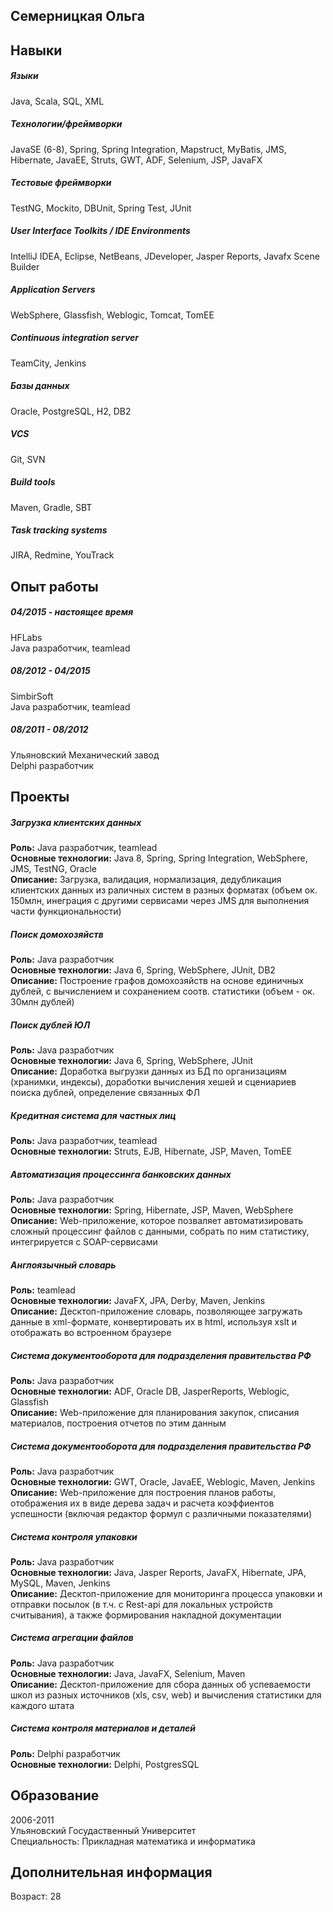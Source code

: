 ## Семерницкая Ольга

## Навыки   

##### Языки 
Java, Scala, SQL, XML
##### Технологии/фреймворки 
JavaSE (6-8), Spring, Spring Integration, Mapstruct, MyBatis, JMS, Hibernate, JavaEE, Struts, GWT, ADF, Selenium, JSP, JavaFX
##### Тестовые фреймворки 
TestNG, Mockito, DBUnit, Spring Test, JUnit
##### User Interface Toolkits / IDE Environments 
IntelliJ IDEA, Eclipse, NetBeans, JDeveloper, Jasper Reports, Javafx Scene Builder
##### Application Servers 
WebSphere, Glassfish, Weblogic, Tomcat, TomEE
##### Continuous integration server  
TeamCity, Jenkins
##### Базы данных 
Oracle, PostgreSQL, H2, DB2
##### VCS 
Git, SVN
##### Build tools 
Maven, Gradle, SBT
##### Task tracking systems 
JIRA, Redmine, YouTrack

## Опыт работы
##### 04/2015 - настоящее время
HFLabs   
Java разработчик, teamlead
##### 08/2012 - 04/2015
SimbirSoft   
Java разработчик, teamlead

##### 08/2011 - 08/2012
Ульяновский Механический завод   
Delphi разработчик

## Проекты 
##### Загрузка клиентских данных
**Роль:** Java разработчик, teamlead  
**Основные технологии:** Java 8, Spring, Spring Integration, WebSphere, JMS, TestNG, Oracle   
**Описание:** Загрузка, валидация, нормализация, дедубликация клиентских данных из раличных систем в разных форматах
(объем ок. 150млн, инеграция с другими сервисами через JMS для выполнения части функциональности)
##### Поиск домохозяйств
**Роль:** Java разработчик  
**Основные технологии:** Java 6, Spring, WebSphere, JUnit, DB2   
**Описание:** Построение графов домохозяйств на основе единичных дублей, с вычислением и сохранением соотв. статистики 
(объем - ок. 30млн дублей)
##### Поиск дублей ЮЛ
**Роль:** Java разработчик   
**Основные технологии:** Java 6, Spring, WebSphere, JUnit   
**Описание:** Доработка выгрузки данных из БД по организациям (хранимки, индексы), доработки вычисления хешей и сцениариев поиска дублей, 
определение связанных ФЛ
##### Кредитная система для частных лиц
**Роль:** Java разработчик, teamlead   
**Основные технологии:**  Struts, EJB, Hibernate, JSP, Maven, TomEE
##### Автоматизация процессинга банковских данных
**Роль:** Java разработчик   
**Основные технологии:**  Spring, Hibernate, JSP, Maven, WebSphere    
**Описание:** Web-приложение, которое позваляет автоматизировать сложный процессинг файлов с данными, собрать по ним статистику, интегрируется с SOAP-сервисами
##### Англоязычный словарь
**Роль:** teamlead    
**Основные технологии:**  JavaFX, JPA, Derby, Maven, Jenkins    
**Описание:** Десктоп-приложение словарь, позволяющее загружать данные в xml-формате, конвертировать их в html, используя xslt и отображать во встроенном браузере
##### Система документооборота для подразделения правительства РФ
**Роль:** Java разработчик    
**Основные технологии:** ADF, Oracle DB, JasperReports, Weblogic, Glassfish    
**Описание:** Web-приложение для планирования закупок, списания материалов, построения отчетов по этим данным
##### Система документооборота для подразделения правительства РФ
**Роль:** Java разработчик   
**Основные технологии:**  GWT, Oracle, JavaEE, Weblogic, Maven, Jenkins    
**Описание:** Web-приложение для построения планов работы, отображения их в виде дерева задач и расчета коэффиентов успешности (включая редактор формул с различными показателями)
##### Система контроля упаковки
**Роль:** Java разработчик   
**Основные технологии:**  Java, Jasper Reports, JavaFX, Hibernate, JPA, MySQL, Maven, Jenkins   
**Описание:** Десктоп-приложение для мониторинга процесса упаковки и отправки посылок (в т.ч. с Rest-api для локальных устройств считывания), а также формирования накладной документации
##### Система агрегации файлов
**Роль:** Java разработчик   
**Основные технологии:**  Java, JavaFX, Selenium, Maven   
**Описание:** Десктоп-приложение для сбора данных об успеваемости школ из разных источников (xls, csv, web) и вычисления статистики для каждого штата
##### Система контроля материалов и деталей
**Роль:** Delphi разработчик   
**Основные технологии:** Delphi, PostgresSQL    
## Образование
2006-2011   
Ульяновский Госудаственный Университет   
Специальность: Прикладная математика и информатика
## Дополнительная информация
Возраст: 28
